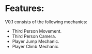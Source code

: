 # Features:
V0.1 consists of the following mechanics:
- Third Person Movement.
- Third Person Camera.
- Player Jump Mechanic.
- Player Climb Mechanic.
